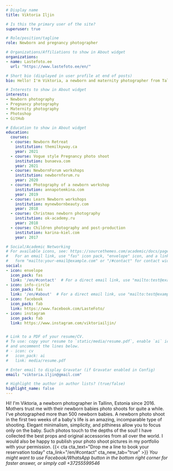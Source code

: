 ```yaml
---
# Display name
title: Viktoria Iljin

# Is this the primary user of the site?
superuser: true

# Role/position/tagline
role: Newborn and pregnancy photographer

# Organizations/Affiliations to show in About widget
organizations:
- name: Lastefoto.ee
  url: "https://www.lastefoto.ee/en/"

# Short bio (displayed in user profile at end of posts)
bio: Hello! I'm Viktoria, a newborn and maternity photographer from Tallinn, Estonia. I've been photographing babies since 2016.

# Interests to show in About widget
interests:
- Newborn photography
- Pregnancy photography
- Maternity photography
- Photoshop
- GitHub

# Education to show in About widget
education:
  courses:
  - course: Newborn Retreat
    institution: themilkyway.ca
    year: 2021  
  - course: Vogue style Pregnancy photo shoot
    institution: bunaeva.com
    year: 2021  
  - course: NewbornForum workshops
    institution: newbornforum.ru
    year: 2020
  - course: Photography of a newborn workshop
    institution: annapotemkina.com
    year: 2019
  - course: Learn Newborn workshops
    institution: mynewbornbeauty.com
    year: 2018
  - course: Christmas newborn photography
    institution: ok-academy.ru
    year: 2018
  - course: Children photography and post-production
    institution: karina-kiel.com
    year: 2017

# Social/Academic Networking
# For available icons, see: https://sourcethemes.com/academic/docs/page-builder/#icons
#   For an email link, use "fas" icon pack, "envelope" icon, and a link in the
#   form "mailto:your-email@example.com" or "/#contact" for contact widget.
social:
- icon: envelope
  icon_pack: fas
  link: '/en/#contact'  # For a direct email link, use "mailto:test@example.org".
- icon: info-circle
  icon_pack: fas
  link: '/en/#about'  # For a direct email link, use "mailto:test@example.org". 
- icon: facebook
  icon_pack: fab
  link: https://www.facebook.com/LasteFoto/
- icon: instagram
  icon_pack: fab
  link: https://www.instagram.com/viktoriailjin/


# Link to a PDF of your resume/CV.
# To use: copy your resume to `static/media/resume.pdf`, enable `ai` icons in `params.toml`, 
# and uncomment the lines below.
# - icon: cv
#   icon_pack: ai
#   link: media/resume.pdf

# Enter email to display Gravatar (if Gravatar enabled in Config)
email: "viktoria.iljin@gmail.com"

# Highlight the author in author lists? (true/false)
highlight_name: false
---
```

Hi! I'm Viktoria, a newborn photographer in Tallinn, Estonia  since 2016. Mothers trust me with their newborn babies photo shoots for quite a while. I've photographed more than 500 newborn babies. A newborn photo shoot in the first two weeks of a baby's life is an amazing, incomparable type of shooting. Elegant minimalism, simplicity, and pithiness allow you to focus only on the baby. Such photos touch to the depths of the soul! I have collected the best props and original accessories from all over the world. I would also be happy to publish your photo shoot pictures in my portfolio with your permission.
{{< cta cta_text="Drop me a line to book your reservation today" cta_link="/en/#contact" cta_new_tab="true" >}}
_You might want to use Facebook/WhatsApp button in the bottom right corner for faster answer, or simply call +37255599546_